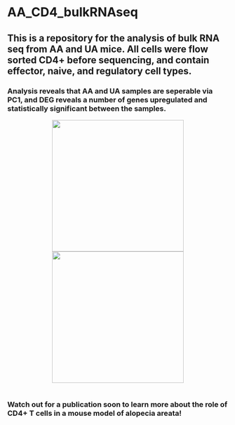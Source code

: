 # AA_CD4_bulkRNAseq
## This is a repository for the analysis of bulk RNA seq from AA and UA mice. All cells were flow sorted CD4+ before sequencing, and contain  effector, naive, and regulatory cell types.

### Analysis reveals that AA and UA samples are seperable via PC1, and DEG reveals a number of genes upregulated and statistically significant between the samples.

<p align="center">
  <img src="https://github.com/ryanreis333/AA_CD4_bulkRNAseq/assets/16333059/0c0ef55d-e87c-46d5-b178-683401f51b8b" width="300" height="300" />
  <img src="https://github.com/ryanreis333/AA_CD4_bulkRNAseq/assets/16333059/30759f7a-393b-4b8f-b5be-a6dec5fed245" width="300" height="300" />
</p>

#

### Watch out for a publication soon to learn more about the role of CD4+ T cells in a mouse model of alopecia areata!
